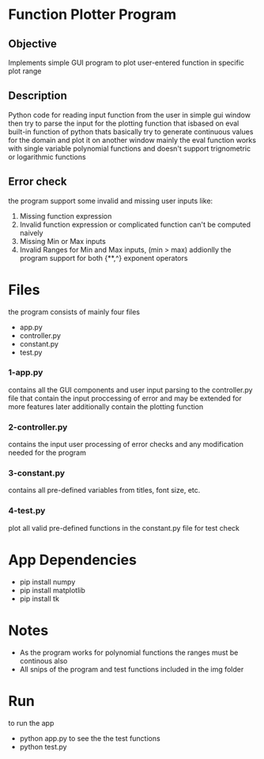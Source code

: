 # Function Plotter Program

## Objective
Implements simple GUI program to plot user-entered function in specific plot range

## Description
Python code for reading input function from the user in simple gui window then try to parse the input for the plotting function 
that isbased on eval built-in function of python thats basically try to generate continuous values for the domain and plot it on another window
mainly the eval function works with single variable polynomial functions and doesn't support trignometric or logarithmic functions

## Error check
the program support some invalid and missing user inputs like:
1. Missing function expression
2. Invalid function expression or complicated function can't be computed naively
3. Missing Min or Max inputs
4. Invalid Ranges for Min and Max inputs, (min > max)
addionlly the program support for both {**,^} exponent operators

# Files
the program consists of mainly four files
- app.py
- controller.py
- constant.py
- test.py

### 1-app.py
contains all the GUI components and user input parsing to the controller.py file that contain the input proccessing of error and may be extended for more features later additionally contain the plotting function

### 2-controller.py
contains the input user processing of error checks and any modification needed for the program

### 3-constant.py
contains all pre-defined variables from titles, font size, etc.

### 4-test.py
plot all valid pre-defined functions in the constant.py file for test check

# App Dependencies
 - pip install numpy
 - pip install matplotlib
 - pip install tk

# Notes
- As the program works for polynomial functions the ranges must be continous also
- All snips of the program and test functions included in the img folder

# Run
to run the app
- python app.py
to see the the test functions
- python test.py
 
 
 
 
 
 
